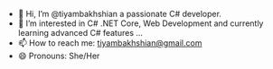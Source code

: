 - 👋 Hi, I’m @tiyambakhshian a passionate C# developer.
- 👀 I’m interested in C# .NET Core, Web Development and currently learning advanced C# features ...
- 📫 How to reach me: [tiyambakhshian@gmail.com](mailto:tiyambakhshian@gmail.com)
- 😄 Pronouns: She/Her

<!---
tiyambakhshian/tiyambakhshian is a ✨ special ✨ repository because its `README.md` (this file) appears on your GitHub profile.
You can click the Preview link to take a look at your changes.
--->
